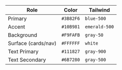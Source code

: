| Role                | Color     | Tailwind      |
| ------------------- | --------- | ------------- |
| Primary             | `#3B82F6` | `blue-500`    |
| Accent              | `#10B981` | `emerald-500` |
| Background          | `#F9FAFB` | `gray-50`     |
| Surface (cards/nav) | `#FFFFFF` | `white`       |
| Text Primary        | `#111827` | `gray-900`    |
| Text Secondary      | `#6B7280` | `gray-500`    |
